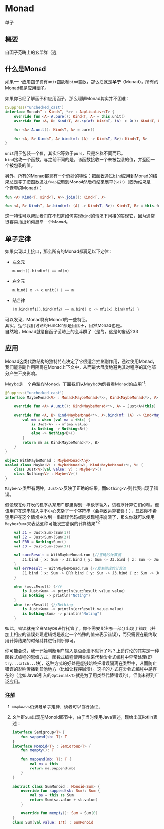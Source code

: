 # Monad

单子

## 概要

自函子范畴上的幺半群（逃

## 什么是Monad

如果一个应用函子拥有`unit`函数和`bind`函数，那么它就是**单子**（Monad）。所有的Monad都是应用函子。

如果你已经了解函子和应用函子，那么理解Monad其实并不困难：

```Kotlin
@Suppress("unchecked_cast")
interface Monad<T : Kind<T, *>> : Applicative<T> {
    override fun <A> A.pure(): Kind<T, A> = this.unit()
    override fun <A, B> Kind<T, A>.ap(af: Kind<T, (A) -> B>): Kind<T, B> = this.ap(af)

    fun <A> A.unit(): Kind<T, A> = pure()

    fun <A, B> Kind<T, A>.bind(mf: (A) -> Kind<T, B>): Kind<T, B>
}
```

`unit`用于包装一个值，其实它等效于`pure`，只是名称不同而已。  
`bind`接收一个函数，与之前不同的是，该函数接收一个未被包装的值，并返回一个被包装的值。

另外，所有的Monad都具有一个奇妙的特性：把函数通过`bind`应用到Monad的结果总是等于把函数通过`fmap`应用到Monad然后将结果展平(`join`)（因为结果是一个嵌套的Monad）：

```Kotlin
fun <A> Kind<T, Kind<T, A>>.join(): Kind<T, A>

fun <A, B> Kind<T, A>.bind(mf: (A) -> Kind<T, B>): Kind<T, B> = this.fmap(mf).join()
```

这一特性可以帮助我们在不知道如何实现`bind`的情况下间接的实现它，因为通常很容易指出如何展平一个Monad。

## 单子定律

如果实现以上接口，那么所有的Monad都满足以下定律：

* 左幺元

    ```Kotlin
    m.unit().bind(mf) == mf(m)
    ```

* 右幺元
  
    ```Kotlin
    m.bind{ x -> x.unit() } == m
    ```

* 结合律

    ```Kotlin
    (m.bind(mf1)).bind(mf2) == m.bind{ x -> mf1(x).bind(mf2) }
    ```

可以发现，Monad具有Monoid的一些特征。  
其实，迄今我们讨论的Functor都是自函子，自然Monad也是。  
自然地，Monad就是自函子范畴上的幺半群了（是的，这是句废话233

## 应用

Monad这类代数结构的独特特点决定了它很适合抽象副作用，通过使用Monad，我们能将副作用隔离在Monad上下文中，从而最大限度地避免其对程序的其他部分产生不良影响。

Maybe是一个典型的Monad，下面我们以Maybe为例看看Monad的应用$^{*1}$:

```Kotlin
@Suppress("unchecked_cast")
interface MaybeMonad<V> : Monad<MaybeMonad<*>>, Kind<MaybeMonad<*>, V> {

    override fun <A> A.unit(): Kind<MaybeMonad<*>, A> = Just<A>(this)

    override fun <A, B> Kind<MaybeMonad<*>, A>.bind(mf: (A) -> Kind<MaybeMonad<*>, B>): Kind<MaybeMonad<*>, B> {
        val mb = when (val ma = this) {
            is Just<A> -> mf(ma.value)
            is Nothing -> Nothing<B>()
            else -> Nothing<B>()
        }
        return mb as Kind<MaybeMonad<*>, B>
    }
}

object WithMaybeMonad : MaybeMonad<Any>
sealed class Maybe<V> : MaybeMonad<V>, Kind<MaybeMonad<*>, V> {
    class Just<V>(val value: V) : Maybe<V>()
    class Nothing<V> : Maybe<V>()
}
```

`Maybe<V>`类型有两种，`Just<V>`反映了正确的结果，而`Nothing<V>`则代表出现了错误。

假设现在你开发的程序从某用户那里得到一串数字输入，该程序计算它们的和。但该用户在这串输入中不小心夹杂了一个字符串（会导致运算错误！），显然你不希望用户在这个情境中收到一串错误代码或是发现程序崩溃了，那么你就可以使用`Maybe<Sum>`来表达这种可能发生错误的计算结果$^{*2}$：

```Kotlin
    val J1 = Just<Sum>(Sum(1))
    val J2 = Just<Sum>(Sum(2))
    val ERR = Nothing<Sum>()
    val J3 = Just<Sum>(Sum(3))

    val succResult = WithMaybeMonad.run {//正确的计算流
        J1.bind { x: Sum -> J2.bind { y: Sum -> J3.bind { z: Sum -> Just<Sum>(x.mappend(y.mappend(z))) } } }
    }
    val errResult = WithMaybeMonad.run {//发生错误的计算流
        J1.bind { x: Sum -> ERR.bind { y: Sum -> J3.bind { z: Sum -> Just<Sum>(x.mappend(y.mappend(z))) } } }
    }

    when (succResult) {//6
        is Just<Sum> -> println(succResult.value.value)
        is Nothing -> println("Noting")
    }
    when (errResult) {//Nothing
        is Just<Sum> -> println(errResult.value.value)
        is Nothing<Sum> -> println("Noting")
    }
```

如此，错误就完全由Maybe进行托管了，你不需要关注哪一部分出现了错误（并加上相应的错误处理逻辑或是设定一个特殊的值来表示错误），而只需要在最终取用计算结果的时候对其进行判断即可。

你可能会说，我一开始判断用户输入是否合法不就行了吗？上述讨论的其实是一种函数式编程的思维方式，函数式编程使用类型来代替命令式编程中异常处理(即`try...catch...`块)，这种方式的好处是能够始终把错误隔离在类型中，从而防止错误的影响传播到其他地方（比如让程序崩溃）。这样的方式在命令式编程中是存在的（比如Java8引入的`Optional<T>`就是为了用类型代替错误的），但尚未得到广泛应用。

### 注解

1. `Maybe<V>`仍满足单子定律，读者可以自行验证。
2. 幺半群`Sum`出现在Monoid那节中，由于当时使用Java表述，现给出其Kotlin表述：

    ```Kotlin
    interface Semigroup<T> {
        fun sappend(sb: T): T
    }
    interface Monoid<T> : Semigroup<T> {
        fun mempty(): T

        fun mappend(mb: T): T {
            val ma = this
            return ma.sappend(mb)
        }
    }

    abstract class SumMonoid : Monoid<Sum> {
        override fun sappend(sb: Sum): Sum {
            val sa = this as Sum
            return Sum(sa.value + sb.value)
        }

        override fun mempty(): Sum = Sum(0)
    }
    class Sum(val value: Int) : SumMonoid
    ```
